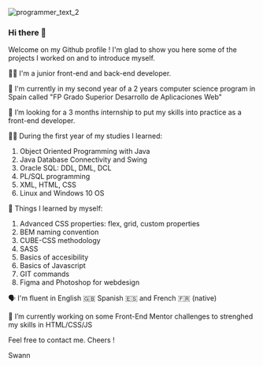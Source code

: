 
![programmer_text_2](https://user-images.githubusercontent.com/79744175/175014145-970bfea3-2234-4045-8ef5-ec94c651f48b.jpg)

### Hi there 👋

Welcome on my Github profile ! I'm glad to show you here some of the projects I worked on and to introduce myself.


👨‍💻 I'm a junior front-end and back-end developer.

🚀 I'm currently in my second year of a 2 years computer science program in Spain called "FP Grado Superior Desarrollo de Aplicaciones Web"

💼 I’m looking for a 3 months internship to put my skills into practice as a front-end developer.

👨‍🎓 During the first year of my studies I learned: 
1. Object Oriented Programming with Java
2. Java Database Connectivity and Swing
3. Oracle SQL: DDL, DML, DCL
4. PL/SQL programming
5. XML, HTML, CSS
6. Linux and Windows 10 OS

🌱 Things I learned by myself:
1. Advanced CSS properties: flex, grid, custom properties
2. BEM naming convention
3. CUBE-CSS methodology
4. SASS
4. Basics of accesibility
5. Basics of Javascript
6. GIT commands
6. Figma and Photoshop for webdesign 

🗣️ I'm fluent in English 🇬🇧 Spanish 🇪🇸 and French 🇫🇷 (native)

🔭 I’m currently working on some Front-End Mentor challenges to strenghed my skills in HTML/CSS/JS

Feel free to contact me.
Cheers !

Swann

